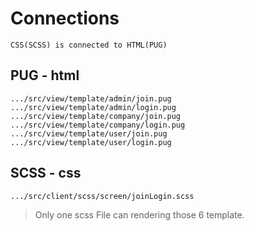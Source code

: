 # Connections

    CSS(SCSS) is connected to HTML(PUG)

## PUG - html

    .../src/view/template/admin/join.pug
    .../src/view/template/admin/login.pug
    .../src/view/template/company/join.pug
    .../src/view/template/company/login.pug
    .../src/view/template/user/join.pug
    .../src/view/template/user/login.pug

## SCSS - css

    .../src/client/scss/screen/joinLogin.scss

> Only one scss File can rendering those 6 template.
